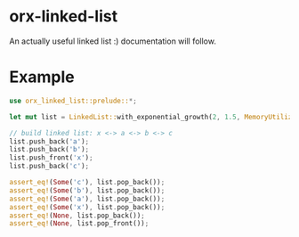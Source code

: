 # orx-linked-list
An actually useful linked list :) documentation will follow.

# Example

```rust
use orx_linked_list::prelude::*;

let mut list = LinkedList::with_exponential_growth(2, 1.5, MemoryUtilization::default());

// build linked list: x <-> a <-> b <-> c
list.push_back('a');
list.push_back('b');
list.push_front('x');
list.push_back('c');

assert_eq!(Some('c'), list.pop_back());
assert_eq!(Some('b'), list.pop_back());
assert_eq!(Some('a'), list.pop_back());
assert_eq!(Some('x'), list.pop_back());
assert_eq!(None, list.pop_back());
assert_eq!(None, list.pop_front());
```